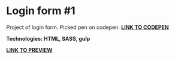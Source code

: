 # Login form #1

Project of login form. Picked pen on codepen.
<a href="https://codepen.io/karminkarmen/pen/brgOVo/">**LINK TO CODEPEN**</a>

**Technologies: HTML, SASS, gulp**

<a href="https://karminkarmen.github.io/login-form-1/">**LINK TO PREVIEW**</a>
